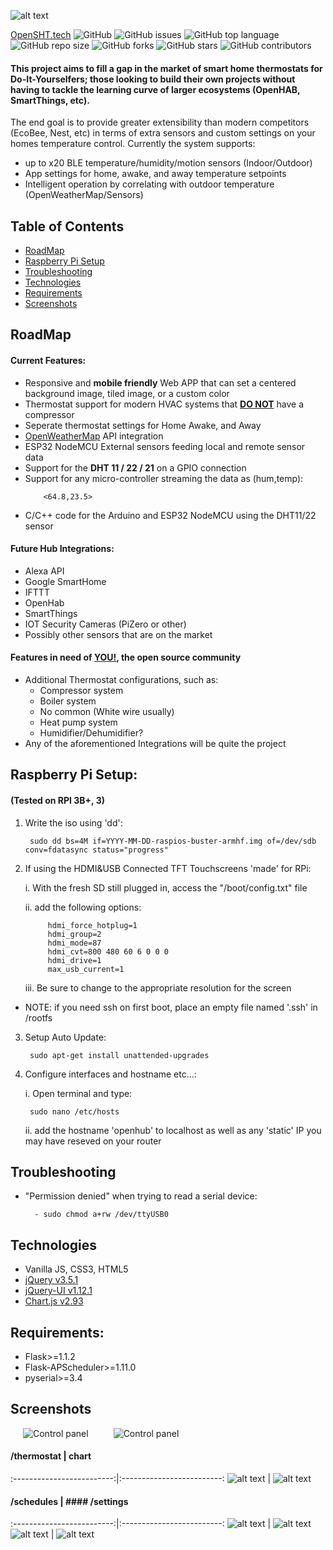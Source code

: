 ![alt text](https://github.com/OpenSHT/SmartHub/blob/master/resources/header_tall.png?raw=true)

[OpenSHT.tech](https://opensht.tech/)
![GitHub](https://img.shields.io/github/license/OpenSHT/SmartHub?color=blue)
![GitHub issues](https://img.shields.io/github/issues/OpenSHT/SmartHub)
![GitHub top language](https://img.shields.io/github/languages/top/OpenSHT/SmartHub)
![GitHub repo size](https://img.shields.io/github/repo-size/OpenSHT/SmartHub)
![GitHub forks](https://img.shields.io/github/forks/OpenSHT/SmartHub?style=social)
![GitHub stars](https://img.shields.io/github/stars/OpenSHT/SmartHub?style=social)
![GitHub contributors](https://img.shields.io/github/contributors/OpenSHT/SmartHub)

<h4>This project aims to fill a gap in the market of smart home thermostats for Do-It-Yourselfers; those looking to build their own projects without having to tackle the learning curve of larger ecosystems (OpenHAB, SmartThings, etc).</h4>

<p>The end goal is to provide greater extensibility than modern competitors (EcoBee, Nest, etc) in terms of extra sensors and custom settings on your homes temperature control. Currently the system supports:</p>

<ul>
	<li>up to x20 BLE temperature/humidity/motion sensors (Indoor/Outdoor)</li>
	<li>App settings for home, awake, and away temperature setpoints</li>
	<li>Intelligent operation by correlating with outdoor temperature (OpenWeatherMap/Sensors)</li>
</ul>


## Table of Contents

* [RoadMap](https://github.com/OpenSHT/SmartHub#roadmap)
* [Raspberry Pi Setup](https://github.com/OpenSHT/SmartHub#raspberry-pi-setup)
* [Troubleshooting](https://github.com/OpenSHT/SmartHub#troubleshooting)
* [Technologies](https://github.com/OpenSHT/SmartHub#technologies)
* [Requirements](https://github.com/OpenSHT/SmartHub#requirements)
* [Screenshots](https://github.com/OpenSHT/SmartHub#screenshots)

## RoadMap
#### Current Features:
<ul>
    <li>Responsive and <b>mobile friendly</b> Web APP that can set a centered background image, tiled image, or a custom color</li>
    <li>Thermostat support for modern HVAC systems that <u><b>DO NOT</b></u> have a compressor</li>
    <li>Seperate thermostat settings for Home Awake, and Away</li>
    <li><a href="https://openweathermap.org/">OpenWeatherMap</a> API integration</li>
    <li>ESP32 NodeMCU External sensors feeding local and remote sensor data</li>
    <li>Support for the <b>DHT 11 / 22 / 21</b> on a GPIO connection</li>
    <li>Support for any micro-controller streaming the data as (hum,temp):</li>
    
        <64.8,23.5>
   <li>C/C++ code for the Arduino and ESP32 NodeMCU using the DHT11/22 sensor</li>
</ul>

#### Future Hub Integrations:
<ul>
    <li>Alexa API</li>
    <li>Google SmartHome</li>
    <li>IFTTT</li>
    <li>OpenHab</li>
    <li>SmartThings</li>
    <li>IOT Security Cameras (PiZero or other)</li>
    <li>Possibly other sensors that are on the market</li>	
</ul>

#### Features in need of <u><b>YOU!</b></u>, the open source community
<ul>
    <li>Additional Thermostat configurations, such as:
        <ul>
            <li>Compressor system</li>
            <li>Boiler system</li>
            <li>No common (White wire usually)</li>
            <li>Heat pump system</li>
	    <li>Humidifier/Dehumidifier?</li>
        </ul>
    </li>
	<li> Any of the aforementioned Integrations will be quite the project</li>
</ul>

## Raspberry Pi Setup:

#### (Tested on RPI 3B+, 3)
1. Write the iso using 'dd':
	
		sudo dd bs=4M if=YYYY-MM-DD-raspios-buster-armhf.img of=/dev/sdb conv=fdatasync status="progress"
	
2. If using the HDMI&USB Connected TFT Touchscreens 'made' for RPi:
   
    i. With the fresh SD still plugged in, access the "/boot/config.txt" file
   
    ii. add the following options:
        
            hdmi_force_hotplug=1
            hdmi_group=2
            hdmi_mode=87
            hdmi_cvt=800 480 60 6 0 0 0
            hdmi_drive=1
            max_usb_current=1
            
    iii. Be sure to change to the appropriate resolution for the screen       
         
* NOTE: if you need ssh on first boot, place an empty file named '.ssh' in /rootfs
3. Setup Auto Update:
    
        sudo apt-get install unattended-upgrades
	
4. Configure interfaces and hostname etc...:
        
    i. Open terminal and type:
    
        sudo nano /etc/hosts
        
    ii. add the hostname 'openhub' to localhost as well as any 'static' IP you may have reseved on your router 
        
## Troubleshooting

- "Permission denied" when trying to read a serial device:
    
        - sudo chmod a+rw /dev/ttyUSB0
        
        
## Technologies
<ul>
	<li>Vanilla JS, CSS3, HTML5</li>
    	<li><a href="https://jquery.com/download/">jQuery v3.5.1</a></li>
	<li><a href="https://jqueryui.com/download/">jQuery-UI v1.12.1</a></li>
    	<li><a href="https://www.chartjs.org/">Chart.js v2.93</a></li>
</ul>

## Requirements:
<ul>
	<li>Flask>=1.1.2</li>
    	<li>Flask-APScheduler>=1.11.0</li>
	<li>pyserial>=3.4</li>
</ul>

## Screenshots

<img align="left" src="./resources/thermostat_page1.png" alt="Control panel" title="Thermostat Control" hspace="20"/>
<img align="left" src="./resources/thermostat_page2.png" alt="Control panel" title="Thermostat Control" hspace="20"/>
<br/>

#### /thermostat             |  chart
:-------------------------:|:-------------------------:
![alt text](https://github.com/OpenSHT/SmartHub/blob/master/resources/thermostat_page1.png?raw=true) | ![alt text](https://github.com/OpenSHT/SmartHub/blob/master/resources/thermostat_page2.png?raw=true)

#### /schedules  |  #### /settings
:-------------------------:|:-------------------------:
![alt text](https://github.com/OpenSHT/SmartHub/blob/master/resources/schedules.png?raw=true) | ![alt text](https://github.com/OpenSHT/SmartHub/blob/master/resources/settings_color.png?raw=true)
![alt text](https://github.com/OpenSHT/SmartHub/blob/master/resources/settings_image.png?raw=true) | ![alt text](https://github.com/OpenSHT/SmartHub/blob/master/resources/settings_tileimage.png?raw=true)


